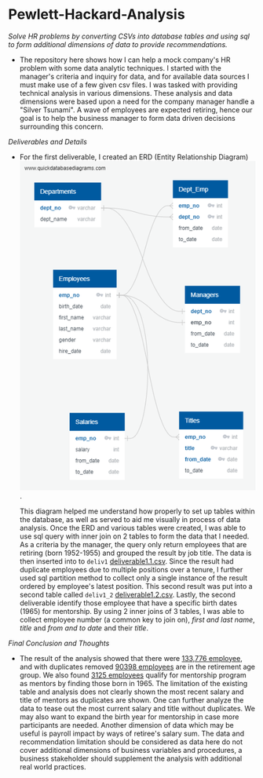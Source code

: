 # Pewlett-Hackard-Analysis
_Solve HR problems by converting CSVs into database tables and using sql to form additional dimensions of data to provide recommendations._

- The repository here shows how I can help a mock company's HR problem with some data analytic techniques.  I started with the manager's criteria and inquiry for data, and for available data sources I must make use of a few given csv files.  I was tasked with providing technical analysis in various dimensions.  These analysis and data dimensions were based upon a need for the company manager handle a "Silver Tsunami".  A wave of employees are expected retiring, hence our goal is to help the business manager to form data driven decisions surrounding this concern.  

_Deliverables and Details_
- For the first deliverable, I created an ERD (Entity Relationship Diagram) ![ERD](QuickDBD-export.png).

  This diagram helped me understand how properly to set up tables within the database, as well as served to aid me visually in process of data analysis.  Once the ERD and various tables were created, I was able to use sql query with inner join on 2 tables to form the data that I needed.  As a criteria by the manager, the query only return employees that are retiring (born 1952-1955) and grouped the result by job title.  The data is then inserted into to `deliv1` [deliverable1.1.csv](Data/deliverable1.1.csv).  Since the result had duplicate employees due to multiple positions over a tenure, I further used sql partition method to collect only a single instance of the result ordered by employee's latest position.  This second result was put into a second table called `deliv1_2` [deliverable1.2.csv](Data/deliverable1.2.csv).  Lastly, the second deliverable identify those employee that have a specific birth dates (1965) for mentorship.  By using 2 inner joins of 3 tables, I was able to collect employee number (a common key to join on), _first and last name_, _title_ and _from and to date_ and their _title_.  

_Final Conclusion and Thoughts_
- The result of the analysis showed that there were [133,776 employee](Data/deliverable1.1.csv), and with duplicates removed [90398 employees](Data/deliverable1.2.csv) are in the retirement age group.  We also found [3125 employees](Data/deliverable2.csv) qualify for mentorship program as mentors by finding those born in 1965.  The limitation of the existing table and analysis does not clearly shown the most recent salary and title of mentors as duplicates are shown.  One can further analyze the data to tease out the most current salary and title without duplicates.  We may also want to expand the birth year for mentorship in case more participants are needed.  Another dimension of data which may be useful is payroll impact by ways of retiree's salary sum.  The data and recommendation limitation should be considered as data here do not cover additional dimensions of business variables and procedures, a business stakeholder should supplement the analysis with additional real world practices.  
